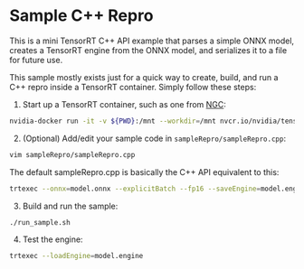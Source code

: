 # Sample C++ Repro

This is a mini TensorRT C++ API example that parses a simple ONNX model, 
creates a TensorRT engine from the ONNX model, and serializes it to a file for future use.

This sample mostly exists just for a quick way to create, build, and run a C++ repro inside a TensorRT
container. Simply follow these steps:

1. Start up a TensorRT container, such as one from [NGC](ngc.nvidia.com):
```bash
nvidia-docker run -it -v ${PWD}:/mnt --workdir=/mnt nvcr.io/nvidia/tensorrt:19.12-py3
```

2. (Optional) Add/edit your sample code in `sampleRepro/sampleRepro.cpp`:
```bash
vim sampleRepro/sampleRepro.cpp
```

The default sampleRepro.cpp is basically the C++ API equivalent to this:
```bash
trtexec --onnx=model.onnx --explicitBatch --fp16 --saveEngine=model.engine
```

3. Build and run the sample:
```bash
./run_sample.sh
```

4. Test the engine:
```bash
trtexec --loadEngine=model.engine
```
